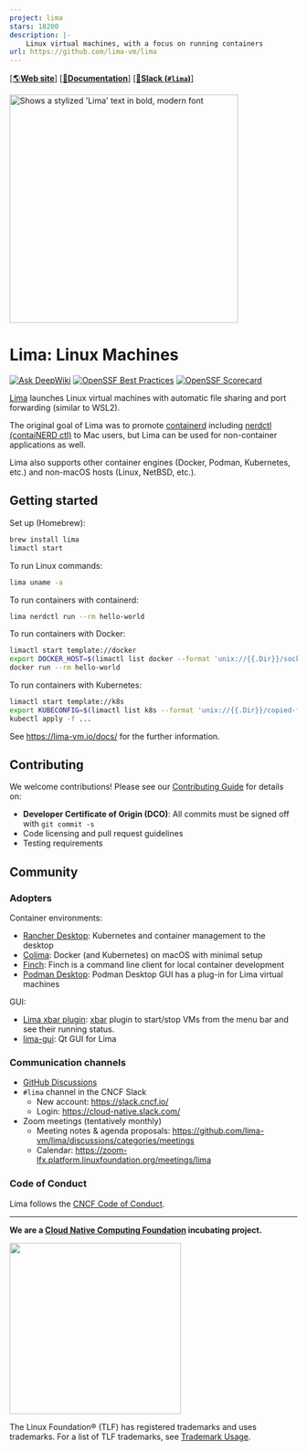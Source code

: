 ```yaml
---
project: lima
stars: 18200
description: |-
    Linux virtual machines, with a focus on running containers
url: https://github.com/lima-vm/lima
---
```


[[🌎**Web site**]](https://lima-vm.io/)
[[📖**Documentation**]](https://lima-vm.io/docs/)
[[👤**Slack (`#lima`)**]](https://slack.cncf.io)

<picture>
  <source media="(prefers-color-scheme: dark)" srcset="website/static/images/logo-dark.svg">
  <img alt="Shows a stylized 'Lima' text in bold, modern font" src="website/static/images/logo.svg" width=400 />
</picture>

# Lima: Linux Machines

[![Ask DeepWiki](https://deepwiki.com/badge.svg)](https://deepwiki.com/lima-vm/lima)
[![OpenSSF Best Practices](https://www.bestpractices.dev/projects/6505/badge)](https://www.bestpractices.dev/projects/6505)
[![OpenSSF Scorecard](https://api.scorecard.dev/projects/github.com/lima-vm/lima/badge)](https://scorecard.dev/viewer/?uri=github.com/lima-vm/lima)

[Lima](https://lima-vm.io/) launches Linux virtual machines with automatic file sharing and port forwarding (similar to WSL2).

The original goal of Lima was to promote [containerd](https://containerd.io) including [nerdctl (contaiNERD ctl)](https://github.com/containerd/nerdctl)
to Mac users, but Lima can be used for non-container applications as well.

Lima also supports other container engines (Docker, Podman, Kubernetes, etc.) and non-macOS hosts (Linux, NetBSD, etc.).

## Getting started
Set up (Homebrew):
```bash
brew install lima
limactl start
```

To run Linux commands:
```bash
lima uname -a
```

To run containers with containerd:
```bash
lima nerdctl run --rm hello-world
```

To run containers with Docker:
```bash
limactl start template://docker
export DOCKER_HOST=$(limactl list docker --format 'unix://{{.Dir}}/sock/docker.sock')
docker run --rm hello-world
```

To run containers with Kubernetes:
```bash
limactl start template://k8s
export KUBECONFIG=$(limactl list k8s --format 'unix://{{.Dir}}/copied-from-guest/kubeconfig.yaml')
kubectl apply -f ...
```

See <https://lima-vm.io/docs/> for the further information.

## Contributing

We welcome contributions! Please see our [Contributing Guide](https://lima-vm.io/docs/community/contributing/) for details on:

- **Developer Certificate of Origin (DCO)**: All commits must be signed off with `git commit -s`
- Code licensing and pull request guidelines
- Testing requirements

## Community
### Adopters

Container environments:
- [Rancher Desktop](https://rancherdesktop.io/): Kubernetes and container management to the desktop
- [Colima](https://github.com/abiosoft/colima): Docker (and Kubernetes) on macOS with minimal setup
- [Finch](https://github.com/runfinch/finch): Finch is a command line client for local container development
- [Podman Desktop](https://podman-desktop.io/): Podman Desktop GUI has a plug-in for Lima virtual machines

GUI:
- [Lima xbar plugin](https://github.com/unixorn/lima-xbar-plugin): [xbar](https://xbarapp.com/) plugin to start/stop VMs from the menu bar and see their running status.
- [lima-gui](https://github.com/afbjorklund/lima-gui): Qt GUI for Lima

### Communication channels
<!-- Duplicated from https://lima-vm.io/docs/community/ -->
- [GitHub Discussions](https://github.com/lima-vm/lima/discussions)
- `#lima` channel in the CNCF Slack
  - New account: <https://slack.cncf.io/>
  - Login: <https://cloud-native.slack.com/>
- Zoom meetings (tentatively monthly)
  - Meeting notes & agenda proposals: https://github.com/lima-vm/lima/discussions/categories/meetings
  - Calendar: https://zoom-lfx.platform.linuxfoundation.org/meetings/lima

### Code of Conduct
Lima follows the [CNCF Code of Conduct](https://github.com/cncf/foundation/blob/main/code-of-conduct.md).

- - -
**We are a [Cloud Native Computing Foundation](https://cncf.io/) incubating project.**

<picture>
  <source media="(prefers-color-scheme: dark)" srcset="https://www.cncf.io/wp-content/uploads/2022/07/cncf-white-logo.svg">
  <img src="https://www.cncf.io/wp-content/uploads/2022/07/cncf-color-bg.svg" width=300 />
</picture>

The Linux Foundation® (TLF) has registered trademarks and uses trademarks. For a list of TLF trademarks, see [Trademark Usage](https://www.linuxfoundation.org/legal/trademark-usage).

